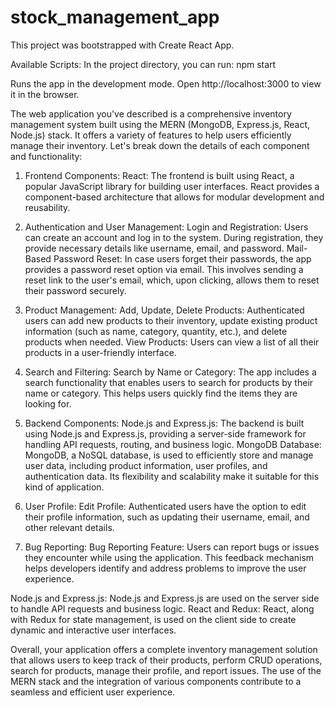 # stock_management_app

This project was bootstrapped with Create React App.

Available Scripts:
In the project directory, you can run:
npm start


Runs the app in the development mode.
Open http://localhost:3000 to view it in the browser.

The web application you've described is a comprehensive inventory management system built using the MERN (MongoDB, Express.js, React, Node.js) stack. It offers a variety of features to help users efficiently manage their inventory. Let's break down the details of each component and functionality:

1. Frontend Components:
   React: The frontend is built using React, a popular JavaScript library for building user interfaces. React provides a component-based architecture that allows for modular development and reusability.

2. Authentication and User Management:
   Login and Registration: Users can create an account and log in to the system. During registration, they provide necessary details like username, email, and password.
   Mail-Based Password Reset: In case users forget their passwords, the app provides a password reset option via email. This involves sending a reset link to the user's email, which, upon clicking, allows them to reset their password securely.

3. Product Management:
   Add, Update, Delete Products: Authenticated users can add new products to their inventory, update existing product information (such as name, category, quantity, etc.), and delete products when needed.
   View Products: Users can view a list of all their products in a user-friendly interface.

4. Search and Filtering:
   Search by Name or Category: The app includes a search functionality that enables users to search for products by their name or category. This helps users quickly find the items they are looking for.

5. Backend Components:
   Node.js and Express.js: The backend is built using Node.js and Express.js, providing a server-side framework for handling API requests, routing, and business logic.
     MongoDB Database: MongoDB, a NoSQL database, is used to efficiently store and manage user data, including product information, user profiles, and authentication data. Its flexibility and scalability make it suitable for this kind of application.

6. User Profile:
Edit Profile: Authenticated users have the option to edit their profile information, such as updating their username, email, and other relevant details.

7. Bug Reporting:
   Bug Reporting Feature: Users can report bugs or issues they encounter while using the application. This feedback mechanism helps developers identify and address problems to improve the user experience.

Node.js and Express.js: Node.js and Express.js are used on the server side to handle API requests and business logic.
React and Redux: React, along with Redux for state management, is used on the client side to create dynamic and interactive user interfaces.

Overall, your application offers a complete inventory management solution that allows users to keep track of their products, perform CRUD operations, search for products, manage their profile, and report issues. The use of the MERN stack and the integration of various components contribute to a seamless and efficient user experience.


